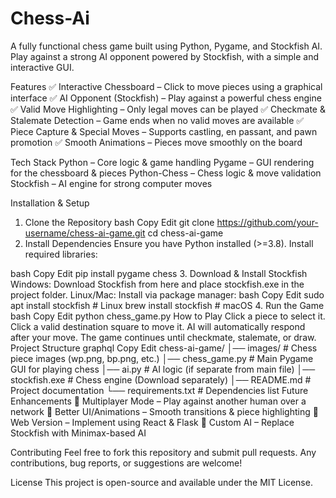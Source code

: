 # Chess-Ai
A fully functional chess game built using Python, Pygame, and Stockfish AI. Play against a strong AI opponent powered by Stockfish, with a simple and interactive GUI.

Features
✅ Interactive Chessboard – Click to move pieces using a graphical interface
✅ AI Opponent (Stockfish) – Play against a powerful chess engine
✅ Valid Move Highlighting – Only legal moves can be played
✅ Checkmate & Stalemate Detection – Game ends when no valid moves are available
✅ Piece Capture & Special Moves – Supports castling, en passant, and pawn promotion
✅ Smooth Animations – Pieces move smoothly on the board

Tech Stack
Python – Core logic & game handling
Pygame – GUI rendering for the chessboard & pieces
Python-Chess – Chess logic & move validation
Stockfish – AI engine for strong computer moves

Installation & Setup
1. Clone the Repository
bash
Copy
Edit
git clone https://github.com/your-username/chess-ai-game.git
cd chess-ai-game
2. Install Dependencies
Ensure you have Python installed (>=3.8). Install required libraries:

bash
Copy
Edit
pip install pygame chess
3. Download & Install Stockfish
Windows: Download Stockfish from here and place stockfish.exe in the project folder.
Linux/Mac: Install via package manager:
bash
Copy
Edit
sudo apt install stockfish  # Linux
brew install stockfish      # macOS
4. Run the Game
bash
Copy
Edit
python chess_game.py
How to Play
Click a piece to select it.
Click a valid destination square to move it.
AI will automatically respond after your move.
The game continues until checkmate, stalemate, or draw.
Project Structure
graphql
Copy
Edit
chess-ai-game/
│── images/                # Chess piece images (wp.png, bp.png, etc.)
│── chess_game.py          # Main Pygame GUI for playing chess
│── ai.py                  # AI logic (if separate from main file)
│── stockfish.exe          # Chess engine (Download separately)
│── README.md              # Project documentation
└── requirements.txt       # Dependencies list
Future Enhancements
🚀 Multiplayer Mode – Play against another human over a network
🎨 Better UI/Animations – Smooth transitions & piece highlighting
📱 Web Version – Implement using React & Flask
🧠 Custom AI – Replace Stockfish with Minimax-based AI

Contributing
Feel free to fork this repository and submit pull requests. Any contributions, bug reports, or suggestions are welcome!

License
This project is open-source and available under the MIT License.
